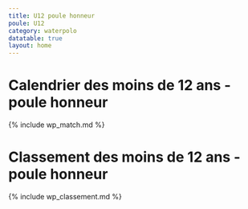```yaml
---
title: U12 poule honneur
poule: U12
category: waterpolo
datatable: true
layout: home
---
```


# Calendrier des moins de 12 ans - poule honneur

{% include wp_match.md %}

# Classement des moins de 12 ans - poule honneur

{% include wp_classement.md %}